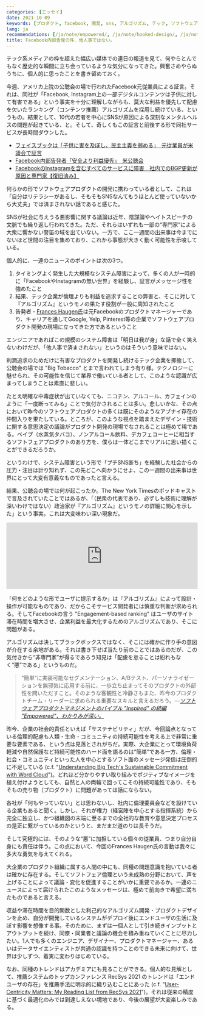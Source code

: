 ```yaml
---
categories: [エッセイ]
date: 2021-10-09
keywords: [プロダクト, facebook, 開発, sns, アルゴリズム, テック, ソフトウェア, 倫理, 専門家, 利益]
lang: ja
recommendations: [/ja/note/empowered/, /ja/note/hooked-design/, /ja/note/product-management-myths/]
title: Facebook内部告発の件、他人事ではない。
---
```


テック系メディアの枠を超えた幅広い媒体での連日の報道を見て、何やらとんでもなく歴史的な瞬間に立ち会っているような気分になってきた。興奮さめやらぬうちに、個人的に思ったことを書き留めておく。

今週、アメリカ上院の公聴会の場で行われたFacebook元従業員による証言。それは、同社が「Facebook, Instagram上の一部デジタルコンテンツは子供に対して有害である」という事実を十分に理解しながらも、莫大な利益を優先して配慮を欠いたランキング（コンテンツ推薦）アルゴリズムを採用し続けている、というもの。結果として、10代の若者を中心にSNSが原因による深刻なメンタルヘルスの問題が起きている、と。そして、奇しくもこの証言と前後する形で同社サービスが長時間ダウンした。

- [フェイスブックは「子供に害を及ぼし、民主主義を弱める」　元従業員が米議会で証言](https://www.bbc.com/japanese/58811928)
- [Facebook内部告発者「安全より利益優先」　米公聴会](https://www.nikkei.com/article/DGXZQOGN050IP0V01C21A0000000/)
- [FacebookのInstagramを含むすべてのサービスに障害　社内でのBGP更新が原因と専門家【復旧済み】](https://www.itmedia.co.jp/news/articles/2110/05/news074.html)

何らかの形でソフトウェアプロダクトの開発に携わっている者として、これは「自分はリテラシーがあるし、そもそもSNSなんてもうほとんど使っていないから大丈夫」では済まされない話であると感じた。

SNSが社会に与えうる悪影響に関する議論は近年、陰謀論やヘイトスピーチの文脈でも繰り返し行われてきた。ただ、それらはいずれも一部の“専門家”による大衆に響かない警笛の域を出ていない。一方で、ここ一週間の出来事は今までにないほど世間の注目を集めており、これから事態が大きく動く可能性を示唆している。

個人的に、一連のニュースのポイントは次の3つ。

1. タイミングよく発生した大規模なシステム障害によって、多くの人が一時的に「FacebookやInstagramの無い世界」を経験し、証言がメッセージ性を強めたこと
2. 結果、テック企業が倫理よりも利益を追求することの弊害と、そこに対して『アルゴリズム』というモノの果たす役割が一般に周知されたこと
3. 告発者・[Frances Haugen氏](https://en.wikipedia.org/wiki/Frances_Haugen)は元Facebookのプロダクトマネージャーであり、キャリアを通してGoogle, Yelp, Pinterest等の企業でソフトウェアプロダクト開発の現場に立ってきた方であるということ

エンジニアであればこの規模のシステム障害は「明日は我が身」な話で全く笑えないわけだが、「他人事で済まされない」というのはそういう意味ではない。

利潤追求のためだけに有害なプロダクトを開発し続けるテック企業を揶揄して、公聴会の場では "Big Tobacco" とまで言われてしまう有り様。テクノロジーに魅せられ、その可能性を信じて業界で働いている者として、このような認識が広まってしまうことは素直に悲しい。

たとえ明確な中毒症状が出ていなくても、ニコチン、アルコール、カフェインのように「一度断ってみる」ことで気付かされることは多い。悲しいかな、その点において昨今のソフトウェアプロダクトの多くは既にそのようなアブナイ存在の仲間入りを果たしている。ところが、このような視点を踏まえたデザイン・技術に関する意思決定の議論がプロダクト開発の現場でなされることは極めて稀である。ベイプ（水蒸気タバコ）、ノンアルコール飲料、デカフェコーヒーに相当するソフトフェアプロダクトのあり方を、僕らは一体どこまでリアルに思い描くことができるだろうか。

というわけで、システム障害という形で「プチSNS断ち」を経験した社会からの圧力・注目は計り知れず、この先どこへ向かうにせよ、この一週間の出来事は世界にとって大変有意義なものであったと言える。

結果、公聴会の場では何が起こったか。The New York Timesのポッドキャストで言及されていたことではあるが、「（民衆の代表であり、必ずしも技術に理解が深いわけではない）政治家が『アルゴリズム』というモノの詳細に関心を示した」という事実。これは大変味わい深い現象だ。

<iframe allow="autoplay *; encrypted-media *; fullscreen *" frameborder="0" height="175" style="width:100%;max-width:660px;overflow:hidden;background:transparent;" sandbox="allow-forms allow-popups allow-same-origin allow-scripts allow-storage-access-by-user-activation allow-top-navigation-by-user-activation" src="https://embed.podcasts.apple.com/us/podcast/the-facebook-whistle-blower-testifies/id1200361736?i=1000537716296"></iframe>

「何をどのような形でユーザに提示するか」は『アルゴリズム』によって設計・操作が可能なものであり、だからこそサービス開発者には慎重な判断が求められる。そしてFacebookの言う "Engagement-based ranking" はユーザのサイト滞在時間を増大させ、企業利益を最大化するためのアルゴリズムであり、そこに問題がある。

アルゴリズムは決してブラックボックスではなく、そこには確かに作り手の意図が介在する余地がある。それは書き下せば当たり前のことではあるのだが、この気付きから“非専門家”が得るであろう知見は「配慮を怠ることは紛れもなく“悪”である」というものだ。

> “簡単“に実装可能なセグメンテーション、A/Bテスト、パーソナライゼーションを無邪気に応用する前に、一歩立ち止まってそのプロダクトの外部性を問いただすこと。そのような客観性と冷静さもまた、昨今のプロダクトチーム・リーダーに求められる重要なスキルと言えるだろう。*&mdash;[ソフトウェアプロダクトマネジメントのバイブル "Inspired" の続編 "Empowered"、わかりみが深い。](/ja/note/empowered/)*

昨今、企業の社会的責任といえば「サステナビリティ」だが、今回論点となっている倫理的配慮も人類・生命・コミュニティの持続可能性を考える上で非常に重要な要素である、という点は見落とされがちだ。実際、大企業にとって環境負荷軽減や自然保護など持続可能性のハード面を語るのは“簡単”である一方、倫理・社会・コミュニティといった人を中心とするソフト面のメッセージ発信は圧倒的に不足している (c.f. "[Understanding Big Tech's Sustainable Commitment with Word Cloud](/note/sustainability-at-big-tech/)")。どれほど分かりやすい取り組みでポジティブなイメージを植え付けようとしても、自然と人の両輪で回ってこその持続可能性であり、そもそもの売り物（プロダクト）に問題があっては話にならない。

各社が「何もやっていない」とは思わないし、社内に倫理委員会などを設けている企業もあると聞く。しかし、それが権力（経営陣を中心とする指揮系統）から完全に独立し、かつ組織図の末端に至るまでの全社的な教育や意思決定プロセスの是正に繋がっているのかというと、まだまだ道のりは長そうだ。

そして究極的には、そのような“悪”に加担している個々の従業員、つまり自分自身にも責任は伴う。この点において、今回のFrances Haugen氏の言動は我々に多大な勇気を与えてくれる。

大企業のプロダクト組織に属する人間の中にも、同種の問題意識を抱いている者は確かに存在する。そしてソフトフェア倫理という未成熟の分野において、声を上げることによって議論・変化を促進することがいかに重要であるか。一連のニュースによって届けられたこのようなメッセージは、極めて前向きで希望に満ちたものであると言える。

収益や滞在時間を目的関数とした利己的なアルゴリズム開発・プロダクトデザインを止め、自分が開発しているシステムがデプロイ後にエンドユーザの生活に及ぼす影響を想像する事。そのために、まずは一個人として引き続きインプットとアウトプットを続け、同僚・同業者と議論の機会を積み重ねていくことに尽力したい。1人でも多くのエンジニア、デザイナー、プロダクトマネージャー、あるいはデータサイエンティストが共通の認識を持つことのできる未来に向けて、世界は少しずつ、着実に変わりはじめている。

なお、同種のトレンドはアカデミアにも見ることができる。個人的な見解として、推薦システムのトップカンファレンス RecSys 2021 のトレンドは「エンドユーザの存在」を推薦手法に明示的に織り込むことにあった (c.f. "[User-Centricity Matters: My Reading List from RecSys 2021](/note/recsys-2021/)")。それは従来の精度に基づく最適化のみでは到達しえない境地であり、今後の展望が大変楽しみである。